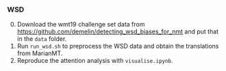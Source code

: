 ### WSD

0. Download the wmt19 challenge set data from https://github.com/demelin/detecting_wsd_biases_for_nmt and put that in the `data` folder.
1. Run `run_wsd.sh` to preprocess the WSD data and obtain the translations from MarianMT.
2. Reproduce the attention analysis with `visualise.ipynb`.
